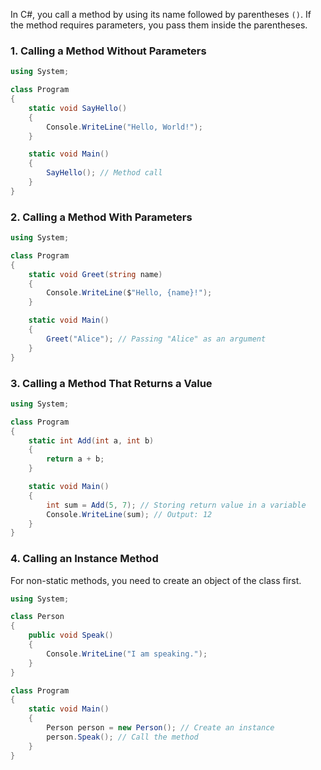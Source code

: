 In C#, you call a method by using its name followed by parentheses `()`. If the method requires parameters, you pass them inside the parentheses.

### 1. **Calling a Method Without Parameters**
```csharp
using System;

class Program
{
    static void SayHello()
    {
        Console.WriteLine("Hello, World!");
    }

    static void Main()
    {
        SayHello(); // Method call
    }
}
```

### 2. **Calling a Method With Parameters**
```csharp
using System;

class Program
{
    static void Greet(string name)
    {
        Console.WriteLine($"Hello, {name}!");
    }

    static void Main()
    {
        Greet("Alice"); // Passing "Alice" as an argument
    }
}
```

### 3. **Calling a Method That Returns a Value**
```csharp
using System;

class Program
{
    static int Add(int a, int b)
    {
        return a + b;
    }

    static void Main()
    {
        int sum = Add(5, 7); // Storing return value in a variable
        Console.WriteLine(sum); // Output: 12
    }
}
```

### 4. **Calling an Instance Method**
For non-static methods, you need to create an object of the class first.
```csharp
using System;

class Person
{
    public void Speak()
    {
        Console.WriteLine("I am speaking.");
    }
}

class Program
{
    static void Main()
    {
        Person person = new Person(); // Create an instance
        person.Speak(); // Call the method
    }
}
```

